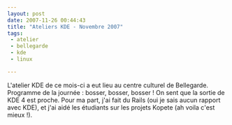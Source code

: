 ```yaml
---
layout: post
date: 2007-11-26 00:44:43
title: "Ateliers KDE - Novembre 2007"
tags:
 - atelier
 - bellegarde
 - kde
 - linux

---
```


L'atelier KDE de ce mois-ci a eut lieu au centre culturel de Bellegarde. Programme de la journée : bosser, bosser, bosser ! On sent que la sortie de KDE 4 est proche.
Pour ma part, j'ai fait du Rails (oui je sais aucun rapport avec KDE), et j'ai aidé les étudiants sur les projets Kopete (ah voila c'est mieux !).

